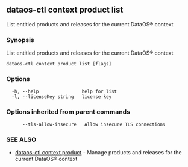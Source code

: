 ## dataos-ctl context product list

List entitled products and releases for the current DataOS® context

### Synopsis

List entitled products and releases for the current DataOS® context

```
dataos-ctl context product list [flags]
```

### Options

```
  -h, --help                help for list
  -l, --licenseKey string   license key
```

### Options inherited from parent commands

```
      --tls-allow-insecure   Allow insecure TLS connections
```

### SEE ALSO

* [dataos-ctl context product](dataos-ctl_context_product.md)	 - Manage products and releases for the current DataOS® context

